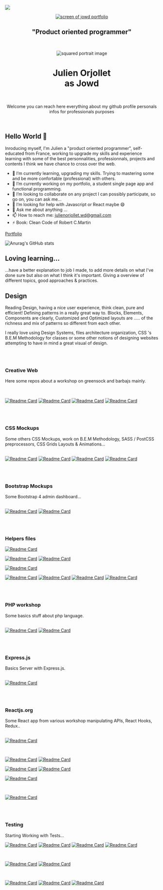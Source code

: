 <!--**CodeIsaMystic/CodeIsaMystic** is a ✨ _special_ ✨ repository because its `README.md` (this file) appears on your GitHub profile.-->
![](https://komarev.com/ghpvc/?username=CodeIsaMystic&color=EFE7E3&label=views)

<div align="center">
  
  <a href="#">
    <img
      height=""
      width=""
      alt="screen of jowd portfolio"
      src="https://i.ibb.co/CP9k8kZ/screen-semplice-portfolio.png"
    />
  </a>

  <br />
   
   <h2>"Product oriented programmer"</h2>
   
</div>


<div align="center">
<br />

<img
  height=""
  width=""
  alt="squared portrait image"
  src="https://i.ibb.co/MNM4n0q/portrait-squared-white.png"
/>


  <h1>Julien Orjollet</br >as Jowd</h1>

<br />

<p>Welcome you can reach here everything about my github profile personals infos for professionals purposes</p>

<br />

</div>

## Hello World 👋

Inroducing myself, I'm Julien a "product oriented programmer", self-educated from France, working to upgrade my skills and experience learning with some of the best personnalities, professionnals, projects and contents I think we have chance to cross over the web. 

- 🌱 I’m currently learning, upgrading my skills. Trying to mastering some and be more confortable (professional) with others.
- 🔭 I’m currently working on my portfolio, a student single page app and functional programming.
- 👯 I’m looking to collaborate on any project I can possibly participate, so go on, you can ask me...
- 🤔 I’m looking for help with Javascript or React maybe 😄
- 💬 Ask me about anything ...
- 📫 How to reach me: julienorjollet.wd@gmail.com
- ⚡ Book: Clean Code of Robert C.Martin

[Portfolio](https://website-project-adress-link/)


![Anurag's GitHub stats](https://github-readme-stats.vercel.app/api?username=CodeIsaMystic&show_icons=true&theme=dracula)



## Loving learning...

...have a better explanation to job I made, to add more details on what I've done sure but also on what I think it's important. Giving a overview of different topics, good approaches & practices. 




## Design 

Reading Design, having a nice user experience, think clean, pure and efficient! 
Defining patterns in a really great way to. Blocks, Elements, Components are clearly, Customized and Optimized layouts are ..... of the richness and mix of patterns so different from each other. 

I really love using Design Systems, files architecture organization, CSS 's B.E.M Methodology for classes or some other notions of designing websites attempting to have in mind a great visual of design.

</br>
</br>

### Creative Web

Here some repos about a workshop on greensock and barbajs mainly.  
</br>
</br>

[![Readme Card](https://github-readme-stats.vercel.app/api/pin/?username=CodeIsaMystic&repo=bella-design-v2)](https://github.com/CodeIsaMystic/bella-design-v2) 
[![Readme Card](https://github-readme-stats.vercel.app/api/pin/?username=CodeIsaMystic&repo=pen-reveal-on-scroll)](https://github.com/CodeIsaMystic/pen-reveal-on-scroll) 
[![Readme Card](https://github-readme-stats.vercel.app/api/pin/?username=CodeIsaMystic&repo=awww-page-animation-scroll-magic)](https://github.com/CodeIsaMystic/awww-page-animation-scroll-magic) 
[![Readme Card](https://github-readme-stats.vercel.app/api/pin/?username=CodeIsaMystic&repo=svg-lab-animation)](https://github.com/CodeIsaMystic/svg-lab-animation) 

</br>
</br>

### CSS Mockups
Some others CSS Mockups, work on B.E.M Methodology, SASS / PostCSS preprocessors, CSS Grids Layouts & Animations...  
</br>

[![Readme Card](https://github-readme-stats.vercel.app/api/pin/?username=CodeIsaMystic&repo=newTrillo-project)](https://github.com/CodeIsaMystic/newTrillo-project) 
[![Readme Card](https://github-readme-stats.vercel.app/api/pin/?username=CodeIsaMystic&repo=Natours-project)](https://github.com/CodeIsaMystic/Natours-project) 
[![Readme Card](https://github-readme-stats.vercel.app/api/pin/?username=CodeIsaMystic&repo=newGrand-hotel-project)](https://github.com/CodeIsaMystic/newGrand-hotel-project) 
[![Readme Card](https://github-readme-stats.vercel.app/api/pin/?username=CodeIsaMystic&repo=DB-sportsandevents)](https://github.com/CodeIsaMystic/DB-sportsandevents) 

</br>
</br>

### Bootstrap Mockups
Some Bootstrap 4 admin dashboard...  
</br>


[![Readme Card](https://github-readme-stats.vercel.app/api/pin/?username=CodeIsaMystic&repo=dashboard-light-theme)](https://github.com/CodeIsaMystic/dashboard-light-theme) 
[![Readme Card](https://github-readme-stats.vercel.app/api/pin/?username=CodeIsaMystic&repo=dbsh-admin)](https://github.com/CodeIsaMystic/dbsh-admin) 

</br>
</br>

### Helpers files

[![Readme Card](https://github-readme-stats.vercel.app/api/pin/?username=CodeIsaMystic&repo=seo-helper)](https://github.com/CodeIsaMystic/seo-helper) 

[![Readme Card](https://github-readme-stats.vercel.app/api/pin/?username=CodeIsaMystic&repo=learning-roadmap)](https://github.com/CodeIsaMystic/learning-roadmap) 
[![Readme Card](https://github-readme-stats.vercel.app/api/pin/?username=CodeIsaMystic&repo=frontendmasters)](https://github.com/CodeIsaMystic/frontendmasters)

[![Readme Card](https://github-readme-stats.vercel.app/api/pin/?username=CodeIsaMystic&repo=jest-configuration)](https://github.com/CodeIsaMystic/jest-configuration) 

[![Readme Card](https://github-readme-stats.vercel.app/api/pin/?username=CodeIsaMystic&repo=webpack-from-scratch)](https://github.com/CodeIsaMystic/webpack-from-scratch) 
[![Readme Card](https://github-readme-stats.vercel.app/api/pin/?username=CodeIsaMystic&repo=simple-starter-with-webpack-and-babel-for-react-app)](https://github.com/CodeIsaMystic/simple-starter-with-webpack-and-babel-for-react-app) 
[![Readme Card](https://github-readme-stats.vercel.app/api/pin/?username=CodeIsaMystic&repo=webpack-final)](https://github.com/CodeIsaMystic/webpack-final) 
[![Readme Card](https://github-readme-stats.vercel.app/api/pin/?username=CodeIsaMystic&repo=babel-loader)](https://github.com/CodeIsaMystic/babel-loader) 

</br>
</br>

### PHP workshop
Some basics stuff about php language.  
</br>

[![Readme Card](https://github-readme-stats.vercel.app/api/pin/?username=CodeIsaMystic&repo=php-basic-blog)](https://github.com/CodeIsaMystic/php-basic-blog) 
[![Readme Card](https://github-readme-stats.vercel.app/api/pin/?username=CodeIsaMystic&repo=practical-basic-navigation)](https://github.com/CodeIsaMystic/practical-basic-navigation) 

</br>
</br>

### Express.js 
Basics Server with Express.js.  
</br>

[![Readme Card](https://github-readme-stats.vercel.app/api/pin/?username=CodeIsaMystic&repo=SettingUpaServer)](
https://github.com/CodeIsaMystic/SettingUpaServer) 

</br>
</br>

### Reactjs.org 
Some React app from various workshop manipulating APIs, React Hooks, Redux..   
</br>


[![Readme Card](https://github-readme-stats.vercel.app/api/pin/?username=CodeIsaMystic&repo=crwn-clothing-app)](https://github.com/CodeIsaMystic/crwn-clothing-app) 

</br>

[![Readme Card](https://github-readme-stats.vercel.app/api/pin/?username=CodeIsaMystic&repo=face-recognition)](https://github.com/CodeIsaMystic/face-recognition) 
[![Readme Card](https://github-readme-stats.vercel.app/api/pin/?username=CodeIsaMystic&repo=face-reco-api)](https://github.com/CodeIsaMystic/face-reco-api) 

[![Readme Card](https://github-readme-stats.vercel.app/api/pin/?username=CodeIsaMystic&repo=intermediate-react-redux)](https://github.com/CodeIsaMystic/intermediate-react-redux) 
[![Readme Card](https://github-readme-stats.vercel.app/api/pin/?username=CodeIsaMystic&repo=intermediate-react-typescript)](https://github.com/CodeIsaMystic/intermediate-react-typescript) 

[![Readme Card](https://github-readme-stats.vercel.app/api/pin/?username=CodeIsaMystic&repo=complete-intro-to-react-jowd)](https://github.com/CodeIsaMystic/complete-intro-to-react-jowd) 

</br>

[![Readme Card](https://github-readme-stats.vercel.app/api/pin/?username=CodeIsaMystic&repo=Complex-react-app)](https://github.com/CodeIsaMystic/Complex-react-app) 

</br>
</br>

### Testing
Starting Working with Tests...


[![Readme Card](https://github-readme-stats.vercel.app/api/pin/?username=CodeIsaMystic&repo=testing-react-app-todayILearned)](https://github.com/CodeIsaMystic/testing-react-app-todayILearned) 
[![Readme Card](https://github-readme-stats.vercel.app/api/pin/?username=CodeIsaMystic&repo=test-robotfriends-pwa)](https://github.com/CodeIsaMystic/test-robotfriends-pwa) 
[![Readme Card](https://github-readme-stats.vercel.app/api/pin/?username=CodeIsaMystic&repo=intermediate-react-about-testing)](https://github.com/CodeIsaMystic/intermediate-react-about-testing) 
[![Readme Card](https://github-readme-stats.vercel.app/api/pin/?username=CodeIsaMystic&repo=testing-workshop)](https://github.com/CodeIsaMystic/testing-workshop) 

</br>

[![Readme Card](https://github-readme-stats.vercel.app/api/pin/?username=CodeIsaMystic&repo=testing-simple-react-app)](https://github.com/CodeIsaMystic/testing-simple-react-app) 
[![Readme Card](https://github-readme-stats.vercel.app/api/pin/?username=CodeIsaMystic&repo=testing-simple-calculator-app)](https://github.com/CodeIsaMystic/testing-simple-calculator-app) 


</br>

[![Readme Card](https://github-readme-stats.vercel.app/api/pin/?username=CodeIsaMystic&repo=jest-test-exe)](https://github.com/CodeIsaMystic/jest-test-exe) 
[![Readme Card](https://github-readme-stats.vercel.app/api/pin/?username=CodeIsaMystic&repo=setup-jest-math)](https://github.com/CodeIsaMystic/setup-jest-math) 
[![Readme Card](https://github-readme-stats.vercel.app/api/pin/?username=CodeIsaMystic&repo=jest-configuration)](https://github.com/CodeIsaMystic/jest-configuration) 


